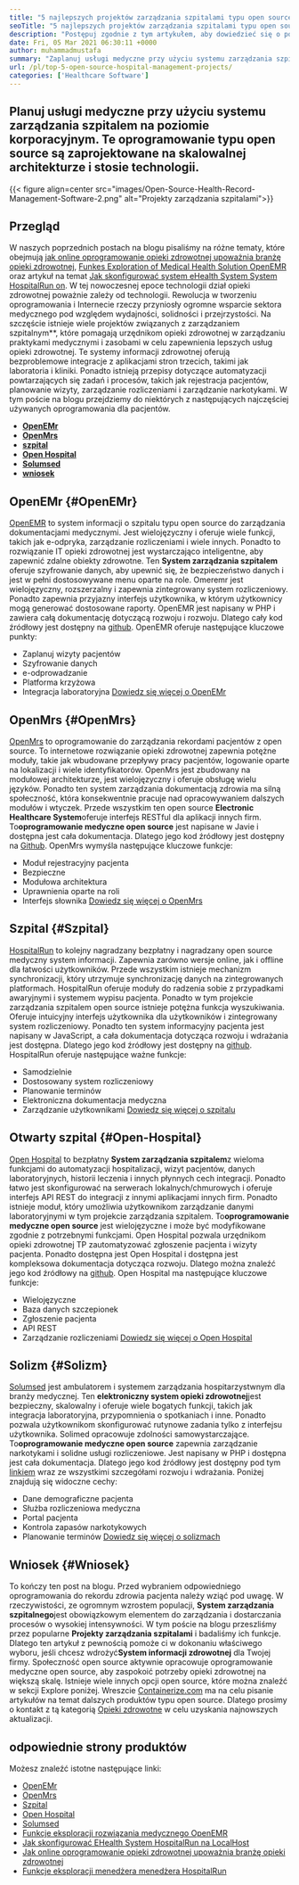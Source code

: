 ```yaml
---
title: "5 najlepszych projektów zarządzania szpitalami typu open source" 
seoTitle: "5 najlepszych projektów zarządzania szpitalami typu open source" 
description: "Postępuj zgodnie z tym artykułem, aby dowiedzieć się o powszechnie używanych projektach zarządzania szpitalami. Rozwiązania te oferują zintegrowaną platformę do organizowania praktyk medycznych." 
date: Fri, 05 Mar 2021 06:30:11 +0000
author: muhammadmustafa
summary: "Zaplanuj usługi medyczne przy użyciu systemu zarządzania szpitalem na poziomie korporacyjnym. Te oprogramowanie typu open source są zaprojektowane na skalowalnej architekturze i stosie technologii." 
url: /pl/top-5-open-source-hospital-management-projects/
categories: ['Healthcare Software']
---
```


## Planuj usługi medyczne przy użyciu systemu zarządzania szpitalem na poziomie korporacyjnym. Te oprogramowanie typu open source są zaprojektowane na skalowalnej architekturze i stosie technologii.

{{< figure align=center src="images/Open-Source-Health-Record-Management-Software-2.png" alt="Projekty zarządzania szpitalami">}}


## Przegląd
W naszych poprzednich postach na blogu pisaliśmy na różne tematy, które obejmują [jak online oprogramowanie opieki zdrowotnej upoważnia branżę opieki zdrowotnej][1], [Funkes Exploration of Medical Health Solution OpenEMR][2] oraz artykuł na temat [Jak skonfigurować system eHealth System System HospitalRun on][3]. W tej nowoczesnej epoce technologii dział opieki zdrowotnej poważnie zależy od technologii. Rewolucja w tworzeniu oprogramowania i Internecie rzeczy przyniosły ogromne wsparcie sektora medycznego pod względem wydajności, solidności i przejrzystości.
Na szczęście istnieje wiele projektów związanych z zarządzaniem szpitalnym**, które pomagają urzędnikom opieki zdrowotnej w zarządzaniu praktykami medycznymi i zasobami w celu zapewnienia lepszych usług opieki zdrowotnej. Te systemy informacji zdrowotnej oferują bezproblemowe integracje z aplikacjami stron trzecich, takimi jak laboratoria i kliniki. Ponadto istnieją przepisy dotyczące automatyzacji powtarzających się zadań i procesów, takich jak rejestracja pacjentów, planowanie wizyty, zarządzanie rozliczeniami i zarządzanie narkotykami. W tym poście na blogu przejdziemy do niektórych z następujących najczęściej używanych oprogramowania dla pacjentów.
* **[OpenEMr][4]** 
* **[OpenMrs][5]** 
* **[szpital][6]** 
* **[Open Hospital][7]** 
* **[Solumsed][8]** 
* **[wniosek][9]** 

## OpenEMr {#OpenEMr}

[OpenEMR][10] to system informacji o szpitalu typu open source do zarządzania dokumentacjami medycznymi. Jest wielojęzyczny i oferuje wiele funkcji, takich jak e-odpryka, zarządzanie rozliczeniami i wiele innych. Ponadto to rozwiązanie IT opieki zdrowotnej jest wystarczająco inteligentne, aby zapewnić zdalne obiekty zdrowotne. Ten **System zarządzania szpitalem** oferuje szyfrowanie danych, aby upewnić się, że bezpieczeństwo danych i jest w pełni dostosowywane menu oparte na role. Omeremr jest wielojęzyczny, rozszerzalny i zapewnia zintegrowany system rozliczeniowy. Ponadto zapewnia przyjazny interfejs użytkownika, w którym użytkownicy mogą generować dostosowane raporty. OpenEMR jest napisany w PHP i zawiera całą dokumentację dotyczącą rozwoju i rozwoju. Dlatego cały kod źródłowy jest dostępny na [github][11].
OpenEMR oferuje następujące kluczowe punkty:
  * Zaplanuj wizyty pacjentów
  * Szyfrowanie danych
  * e-odprowadzanie
  * Platforma krzyżowa
  * Integracja laboratoryjna
[Dowiedz się więcej o OpenEMr][12]

## OpenMrs {#OpenMrs}

[OpenMrs][13] to oprogramowanie do zarządzania rekordami pacjentów z open source. To internetowe rozwiązanie opieki zdrowotnej zapewnia potężne moduły, takie jak wbudowane przepływy pracy pacjentów, logowanie oparte na lokalizacji i wiele identyfikatorów. OpenMrs jest zbudowany na modułowej architekturze, jest wielojęzyczny i oferuje obsługę wielu języków. Ponadto ten system zarządzania dokumentacją zdrowia ma silną społeczność, która konsekwentnie pracuje nad opracowywaniem dalszych modułów i wtyczek. Przede wszystkim ten open source **Electronic Healthcare System**oferuje interfejs RESTful dla aplikacji innych firm. To**oprogramowanie medyczne open source** jest napisane w Javie i dostępna jest cała dokumentacja. Dlatego jego kod źródłowy jest dostępny na [Github][14].
OpenMrs wymyśla następujące kluczowe funkcje:
  * Moduł rejestracyjny pacjenta
  * Bezpieczne
  * Modułowa architektura
  * Uprawnienia oparte na roli
  * Interfejs słownika
[Dowiedz się więcej o OpenMrs][15]

## Szpital {#Szpital}

[HospitalRun][16] to kolejny nagradzany bezpłatny i nagradzany open source medyczny system informacji. Zapewnia zarówno wersje online, jak i offline dla łatwości użytkowników. Przede wszystkim istnieje mechanizm synchronizacji, który utrzymuje synchronizację danych na zintegrowanych platformach. HospitalRun oferuje moduły do ​​radzenia sobie z przypadkami awaryjnymi i systemem wypisu pacjenta. Ponadto w tym projekcie zarządzania szpitalem open source istnieje potężna funkcja wyszukiwania. Oferuje intuicyjny interfejs użytkownika dla użytkowników i zintegrowany system rozliczeniowy. Ponadto ten system informacyjny pacjenta jest napisany w JavaScript, a cała dokumentacja dotycząca rozwoju i wdrażania jest dostępna. Dlatego jego kod źródłowy jest dostępny na [github][17].
HospitalRun oferuje następujące ważne funkcje:
  * Samodzielnie
  * Dostosowany system rozliczeniowy
  * Planowanie terminów
  * Elektroniczna dokumentacja medyczna
  * Zarządzanie użytkownikami
[Dowiedz się więcej o szpitalu][18]

## Otwarty szpital {#Open-Hospital}

[Open Hospital][19] to bezpłatny **System zarządzania szpitalem**z wieloma funkcjami do automatyzacji hospitalizacji, wizyt pacjentów, danych laboratoryjnych, historii leczenia i innych płynnych cech integracji. Ponadto łatwo jest skonfigurować na serwerach lokalnych/chmurowych i oferuje interfejs API REST do integracji z innymi aplikacjami innych firm. Ponadto istnieje moduł, który umożliwia użytkownikom zarządzanie danymi laboratoryjnymi w tym projekcie zarządzania szpitalem. To**oprogramowanie medyczne open source** jest wielojęzyczne i może być modyfikowane zgodnie z potrzebnymi funkcjami. Open Hospital pozwala urzędnikom opieki zdrowotnej TP zautomatyzować zgłoszenie pacjenta i wizyty pacjenta. Ponadto dostępna jest Open Hospital i dostępna jest kompleksowa dokumentacja dotycząca rozwoju. Dlatego można znaleźć jego kod źródłowy na [github][20].
Open Hospital ma następujące kluczowe funkcje:
  * Wielojęzyczne
  * Baza danych szczepionek
  * Zgłoszenie pacjenta
  * API REST
  * Zarządzanie rozliczeniami
[Dowiedz się więcej o Open Hospital][21]

## Solizm {#Solizm}

[Solumsed][22] jest ambulatorem i systemem zarządzania hospitarzystwnym dla branży medycznej. Ten **elektroniczny system opieki zdrowotnej**jest bezpieczny, skalowalny i oferuje wiele bogatych funkcji, takich jak integracja laboratoryjna, przypomnienia o spotkaniach i inne. Ponadto pozwala użytkownikom skonfigurować rutynowe zadania tylko z interfejsu użytkownika. Solimed opracowuje zdolności samowystarczające. To**oprogramowanie medyczne open source** zapewnia zarządzanie narkotykami i solidne usługi rozliczeniowe. Jest napisany w PHP i dostępna jest cała dokumentacja. Dlatego jego kod źródłowy jest dostępny pod tym [linkiem][23] wraz ze wszystkimi szczegółami rozwoju i wdrażania.
Poniżej znajdują się widoczne cechy:
  * Dane demograficzne pacjenta
  * Służba rozliczeniowa medyczna
  * Portal pacjenta
  * Kontrola zapasów narkotykowych
  * Planowanie terminów
[Dowiedz się więcej o solizmach][24]

## Wniosek {#Wniosek}

To kończy ten post na blogu. Przed wybraniem odpowiedniego oprogramowania do rekordu zdrowia pacjenta należy wziąć pod uwagę. W rzeczywistości, ze ogromnym wzrostem populacji, **System zarządzania szpitalnego**jest obowiązkowym elementem do zarządzania i dostarczania procesów o wysokiej intensywności. W tym poście na blogu przeszliśmy przez popularne **Projekty zarządzania szpitalami** i badaliśmy ich funkcje. Dlatego ten artykuł z pewnością pomoże ci w dokonaniu właściwego wyboru, jeśli chcesz wdrożyć**System informacji zdrowotnej** dla Twojej firmy. Społeczność open source aktywnie opracowuje oprogramowanie medyczne open source, aby zaspokoić potrzeby opieki zdrowotnej na większą skalę. Istnieje wiele innych opcji open source, które można znaleźć w sekcji Explore poniżej.
Wreszcie [Containerize.com][25] ma na celu pisanie artykułów na temat dalszych produktów typu open source. Dlatego prosimy o kontakt z tą kategorią [Opieki zdrowotne][26] w celu uzyskania najnowszych aktualizacji.

## odpowiednie strony produktów
Możesz znaleźć istotne następujące linki:
  * [OpenEMr][27]
  * [OpenMrs][28]
  * [Szpital][18]
  * [Open Hospital][21]
  * [Solumsed][24]
  * [Funkcje eksploracji rozwiązania medycznego OpenEMR][2]
  * [Jak skonfigurować EHealth System HospitalRun na LocalHost][3]
  * [Jak online oprogramowanie opieki zdrowotnej upoważnia branżę opieki zdrowotnej][1]
  * [Funkcje eksploracji menedżera menedżera HospitalRun][29]



[1]: https://blog.containerize.com/2021/02/12/how-online-healthcare-software-empowers-healthcare-industry/
[2]: https://blog.containerize.com/healthcare-software/open-source-medical-software-openemr-features/
[3]: https://blog.containerize.com/healthcare-software/how-to-install-hospitalrun-hospital-management-system/
[4]: #OpenEMR
[5]: #OpenMRS
[6]: #Hospitalrun
[7]: #Open-Hospital
[8]: #Solismed
[9]: #Conclusion
[10]: https://products.containerize.com/healthcare-technologies/openemr/
[11]: https://github.com/OpenShot/openshot-qt
[12]: https://www.open-emr.org/
[13]: https://products.containerize.com/healthcare-technologies/openmrs/
[14]: https://github.com/openmrs/openmrs-core
[15]: https://products.containerize.com/healthcare-technologies/openmrs
[16]: https://products.containerize.com/healthcare-technologies/hospitalrun/
[17]: https://github.com/HospitalRun/hospitalrun
[18]: https://products.containerize.com/healthcare-technologies/hospitalrun
[19]: https://products.containerize.com/healthcare-technologies/open-hospital/
[20]: https://github.com/informatici/openhospital
[21]: https://products.containerize.com/healthcare-technologies/open-hospital
[22]: https://products.containerize.com/healthcare-technologies/solismed/
[23]: https://www.solismed.com/startup.html
[24]: https://products.containerize.com/healthcare-technologies/solismed
[25]: https://www.containerize.com/
[26]: https://products.containerize.com/healthcare-technologies/
[27]: https://products.containerize.com/health-care-technologies/openemr
[28]: https://products.containerize.com/health-care-technologies/openmrs
[29]: https://blog.containerize.com/healthcare-software/features-exploration-of-medical-record-manager-hospitalrun/

